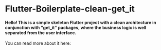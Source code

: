 # Flutter-Boilerplate-clean-get_it
#### Hello! This is a simple skeleton Flutter project with a clean architecture in conjunction with "get_it" packages, where the business logic is well separated from the user interface.

You can read more about it here: 
